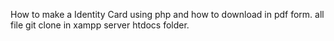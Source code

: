 How to make a Identity Card using php and how to download in pdf form.
all file git clone in xampp server htdocs folder.
